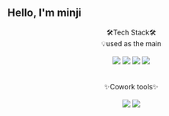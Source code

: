 <!-- - 👋 Hi, I’m @mizzyjo
- 👀 I’m interested in ...
- 🌱 I’m currently learning ...
- 💞️ I’m looking to collaborate on ...
- 📫 How to reach me ... -->

<!---
mizzyjo/mizzyjo is a ✨ special ✨ repository because its `README.md` (this file) appears on your GitHub profile.
You can click the Preview link to take a look at your changes.
--->

 ## Hello, I'm minji

<div align = "center">
 🛠Tech Stack🛠    
</div>
<div align = "center">
  💡used as the main 
</div>
<br/>

<div align = "center">
  <img src="https://img.shields.io/badge/JavaSript-F7DF1E?style=for-the-badge&logo=JavaScript&logoColor=black"> 
  <img src="https://img.shields.io/badge/HTML-E34F26?style=for-the-badge&logo=HTML5&logoColor=black"> 
  <img src="https://img.shields.io/badge/CSS-1572B6?style=for-the-badge&logo=CSS3&logoColor=black">  
  
  <img src="https://img.shields.io/badge/React-61DAFB?style=for-the-badge&logo=React&logoColor=black">
<!--   <img src="https://img.shields.io/badge/문자-색코드?style=for-the-badge&logo=이미지 이름&logoColor=black">
  <img src="https://img.shields.io/badge/PostCSS-DD3A0A?style=for-the-badge&logo=PostCSS&logoColor=black"> -->
</div>
<br/><br/>
<div align = "center">
 ✨Cowork tools✨    
</div>
<br/>
<div align = "center">
 <img src="https://img.shields.io/badge/Slack-4A154B?style=for-the-badge&logo=Slack&logoColor=white">
 <img src="https://img.shields.io/badge/GitHub-181717?style=for-the-badge&logo=GitHub&logoColor=white">
</div>
